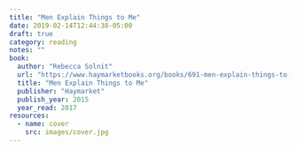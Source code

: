 ```yaml
---
title: "Men Explain Things to Me"
date: 2019-02-14T12:44:38-05:00
draft: true
category: reading
notes: ""
book:
  author: "Rebecca Solnit"
  url: "https://www.haymarketbooks.org/books/691-men-explain-things-to-me"
  title: "Men Explain Things to Me"
  publisher: "Haymarket"
  publish_year: 2015
  year_read: 2017
resources:
  - name: cover
    src: images/cover.jpg
---
```


